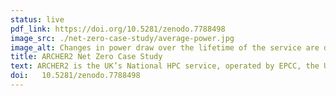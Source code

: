 ```yaml
---
status: live
pdf_link: https://doi.org/10.5281/zenodo.7788498 
image_src: ./net-zero-case-study/average-power.jpg
image_alt: Changes in power draw over the lifetime of the service are due to changes that have been made to improve the energy efficiency and reduce the power draw
title: ARCHER2 Net Zero Case Study
text: ARCHER2 is the UK’s National HPC service, operated by EPCC, the University of Edinburgh, at the Advanced Computing Facility. ARCHER2 provides an invaluable resource to UK academics to deliver world-class research, including research into the impact of climate change. As part of the wider DRI scoping project, this case study has investigated the emissions associated with ARCHER2 and makes a series of recommendations to move towards Net Zero for large-scale facilities of this type.<br> A detailed analysis of ARCHER2 including its overall energy use, the type of electricity used and how this will impact on the carbon footprint of ARCHER2 over service lifetime, has been conducted.  Also included are investigations into the embedded energy, (e.g. from PAIA or empirical analysis based on area of printed circuits).
doi:   10.5281/zenodo.7788498 
---
```



